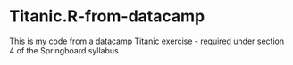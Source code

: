 # Titanic.R-from-datacamp
This is my code from a datacamp Titanic exercise - required under section 4 of the Springboard syllabus
